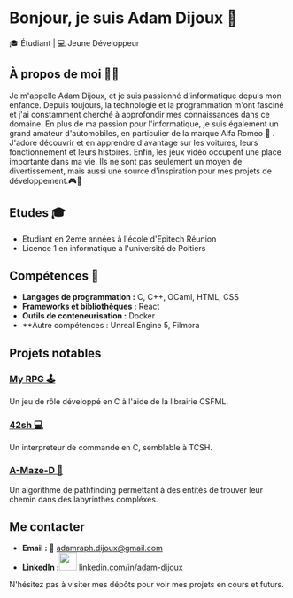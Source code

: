 # Bonjour, je suis Adam Dijoux 👋

🎓 Étudiant | 💻 Jeune Développeur

## À propos de moi 👨‍💻

Je m'appelle Adam Dijoux, et je suis passionné d'informatique depuis mon enfance. Depuis toujours, la technologie et la programmation m'ont fasciné et j'ai constamment cherché à approfondir mes connaissances dans ce domaine.
En plus de ma passion pour l'informatique, je suis également un grand amateur d'automobiles, en particulier de la marque Alfa Romeo 🚗 . J'adore découvrir et en apprendre d'avantage sur les voitures, leurs fonctionnement et leurs histoires.
Enfin, les jeux vidéo occupent une place importante dans ma vie. Ils ne sont pas seulement un moyen de divertissement, mais aussi une source d'inspiration pour mes projets de développement.🎮👾

## Etudes 🎓
- Etudiant en 2éme années à l'école d'Epitech Réunion
- Licence 1 en informatique à l'université de Poitiers

## Compétences 🧠

- **Langages de programmation :** C, C++, OCaml, HTML, CSS
- **Frameworks et bibliothèques :** React
- **Outils de conteneurisation :** Docker
- **Autre compétences : Unreal Engine 5, Filmora

## Projets notables

### [My RPG 🕹](https://github.com/Adent974/My_RPG_Adam_Dijoux.git) 
Un jeu de rôle développé en C à l'aide de la librairie CSFML.

### [42sh 💻](https://github.com/Adent974/42sh_Adam_Dijoux.git)
Un interpreteur de commande en C, semblable à TCSH.

### [A-Maze-D 🤖](https://github.com/votre-profil/A-Maze-D)
Un algorithme de pathfinding permettant à des entités de trouver leur chemin dans des labyrinthes compléxes.

## Me contacter

- **Email : 📨** [adamraph.dijoux@gmail.com](mailto:adamraph.dijoux@gmail.com)
- **LinkedIn :<img src="https://cdn1.iconfinder.com/data/icons/logotypes/32/circle-linkedin-512.png" width="32">** [linkedin.com/in/adam-dijoux](www.linkedin.com/in/adam-dijoux)

N'hésitez pas à visiter mes dépôts pour voir mes projets en cours et futurs.
